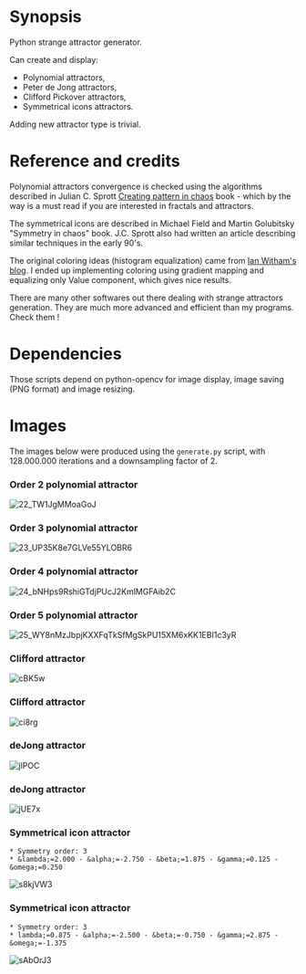 # Synopsis

Python strange attractor generator.

Can create and display:

- Polynomial attractors,
- Peter de Jong attractors,
- Clifford Pickover attractors,
- Symmetrical icons attractors.

Adding new attractor type is trivial.

# Reference and credits

Polynomial attractors convergence is checked using the algorithms described in Julian C. Sprott [Creating pattern in chaos](http://sprott.physics.wisc.edu/fractals/booktext/sabook.pdf) book - which by the way is a must read if you are interested in fractals and attractors.

The symmetrical icons are described in Michael Field and Martin Golubitsky "Symmetry in chaos" book. J.C. Sprott also had written an article describing similar techniques in the early 90's.

The original coloring ideas (histogram equalization) came from [Ian Witham's blog](http://ianwitham.wordpress.com/category/graphics/strange-attractors-graphics/). I ended up implementing coloring using gradient mapping and equalizing only Value component, which gives nice results.

There are many other softwares out there dealing with strange attractors generation. They are much more advanced and efficient than my programs. Check them !

# Dependencies

Those scripts depend on python-opencv for image display, image saving (PNG format) and image resizing.

# Images

The images below were produced using the `generate.py` script, with 128.000.000 iterations and a downsampling factor of 2.

### Order 2 polynomial attractor
![22_TW1JgMMoaGoJ](https://sebhz.github.io/img/attractors/22_TW1JgMMoaGoJ.png)

### Order 3 polynomial attractor
![23_UP35K8e7GLVe55YLOBR6](https://sebhz.github.io/img/attractors/23_UP35K8e7GLVe55YLOBR6.png)

### Order 4 polynomial attractor
![24_bNHps9RshiGTdjPUcJ2KmlMGFAib2C](https://sebhz.github.io/img/attractors/24_bNHps9RshiGTdjPUcJ2KmlMGFAib2C.png)

### Order 5 polynomial attractor
![25_WY8nMzJbpjKXXFqTkSfMgSkPU15XM6xKK1EBI1c3yR](https://sebhz.github.io/img/attractors/25_WY8nMzJbpjKXXFqTkSfMgSkPU15XM6xKK1EBI1c3yR.png)

### Clifford attractor
![cBK5w](https://sebhz.github.io/img/attractors/cBK5w.png)

### Clifford attractor
![ci8rg](https://sebhz.github.io/img/attractors/ci8rg.png)

### deJong attractor
![jlPOC](https://sebhz.github.io/img/attractors/jlPOC.png)

### deJong attractor
![jUE7x](https://sebhz.github.io/img/attractors/jUE7x.png)

### Symmetrical icon attractor
    * Symmetry order: 3
    * &lambda;=2.000 - &alpha;=-2.750 - &beta;=1.875 - &gamma;=0.125 - &omega;=0.250
![s8kjVW3](https://sebhz.github.io/img/attractors/s8kjVW3.png)

### Symmetrical icon attractor
    * Symmetry order: 3
    * lambda;=0.875 - &alpha;=-2.500 - &beta;=-0.750 - &gamma;=2.875 - &omega;=-1.375
![sAbOrJ3](https://sebhz.github.io/img/attractors/sAbOrJ3.png)

